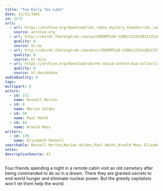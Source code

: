 ```yaml
---
title: "Too Early Too Late"
date: 12/31/1981
id: 1272
urls: 
  - url: https://archive.org/download/cbs_radio_mystery_theater/cbs_radio_mystery_theater-1251-1300.zip/cbs_radio_mystery_theater-1251-1300%2Fcbsrmt_1272_too_early_too_late.mp3
    source: archive-org
  - url: http://cbsrmt.thelongtrek.com/ws/CBSRMT%20-%20811231%201272%20Too%20Early%20Too%20Late_ws.mp3
    quality: 0
    source: kl-ws
  - url: http://cbsrmt.thelongtrek.com/misc/CBSRMT%20-%20811231%201272%20Too%20Early%20Too%20Late.mp3
    quality: 0
    source: kl-misc
  - url: https://archive.org/download/cbsrmt-david-oxford-boa-collection/CBSRMT-811231-1272-Too-Early-Too-Late-(128-48)_WBBM-JE-{BoA}.mp3
    quality: 0
    source: kl-davidoboa
audioQuality: 0
tags: 
multipart: 0
actors:  
  - id: 151
    name: Russell Horton  
  - id: 6
    name: Marian Seldes  
  - id: 58
    name: Paul Hecht  
  - id: 64
    name: Arnold Moss
writers:  
  - id: 139
    name: Elizabeth Pennell
searchable: Russell Horton,Marian Seldes,Paul Hecht,Arnold Moss Elizabeth Pennell
notes: 
descriptionSource: kf
---
```

Four friends spending a night in a remote cabin visit an old cemetary after being commanded to do so in a dream. There they are granted secrets to end world hunger and eliminate nuclear power. But the greedy capitalists won't let them help the world.